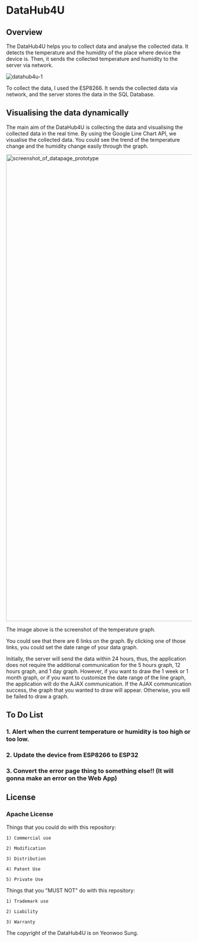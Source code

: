 # DataHub4U


## Overview

The DataHub4U helps you to collect data and analyse the collected data.
It detects the temperature and the humidity of the place where device the device is.
Then, it sends the collected temperature and humidity to the server via network.


![datahub4u-1](https://user-images.githubusercontent.com/30489717/44945514-37070f80-ae26-11e8-8f5a-f5ddb41abdd7.png)


To collect the data, I used the ESP8266. It sends the collected data via network, and the server stores the data in the SQL Database.



## Visualising the data dynamically

The main aim of the DataHub4U is collecting the data and visualising the collected data in the real time.
By using the Google Line Chart API, we visualise the collected data.
You could see the trend of the temperature change and the humidity change easily through the graph.


<img width="1263" alt="screenshot_of_datapage_prototype" src="https://user-images.githubusercontent.com/30489717/44899708-74dc3900-ad3d-11e8-8502-c450bd5f4746.png">


The image above is the screenshot of the temperature graph.

You could see that there are 6 links on the graph.
By clicking one of those links, you could set the date range of your data graph.

Initially, the server will send the data within 24 hours, thus, the application does not require the additional communication for the 5 hours graph, 12 hours graph, and 1 day graph.
However, if you want to draw the 1 week or 1 month graph, or if you want to customize the date range of the line graph, the application will do the AJAX communication.
If the AJAX communication success, the graph that you wanted to draw will appear.
Otherwise, you will be failed to draw a graph.



## To Do List

### 1. Alert when the current temperature or humidity is too high or too low.
### 2. Update the device from ESP8266 to ESP32
### 3. Convert the error page thing to something else!! (It will gonna make an error on the Web App)



## License

### Apache License


Things that you could do with this repository:

    1) Commercial use

    2) Modification

    3) Distribution

    4) Patent Use

    5) Private Use


Things that you "MUST NOT" do with this repository:

    1) Trademark use

    2) Liability

    3) Warranty


The copyright of the DataHub4U is on Yeonwoo Sung.